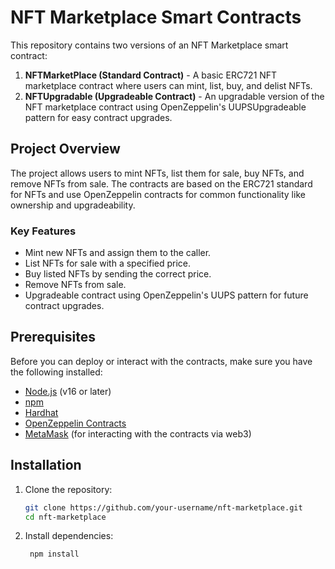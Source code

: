 # NFT Marketplace Smart Contracts

This repository contains two versions of an NFT Marketplace smart contract:
1. **NFTMarketPlace (Standard Contract)** - A basic ERC721 NFT marketplace contract where users can mint, list, buy, and delist NFTs.
2. **NFTUpgradable (Upgradeable Contract)** - An upgradable version of the NFT marketplace contract using OpenZeppelin's UUPSUpgradeable pattern for easy contract upgrades.

## Project Overview

The project allows users to mint NFTs, list them for sale, buy NFTs, and remove NFTs from sale. The contracts are based on the ERC721 standard for NFTs and use OpenZeppelin contracts for common functionality like ownership and upgradeability.

### Key Features
- Mint new NFTs and assign them to the caller.
- List NFTs for sale with a specified price.
- Buy listed NFTs by sending the correct price.
- Remove NFTs from sale.
- Upgradeable contract using OpenZeppelin's UUPS pattern for future contract upgrades.

## Prerequisites

Before you can deploy or interact with the contracts, make sure you have the following installed:

- [Node.js](https://nodejs.org/) (v16 or later)
- [npm](https://www.npmjs.com/)
- [Hardhat](https://hardhat.org/)
- [OpenZeppelin Contracts](https://openzeppelin.com/contracts/)
- [MetaMask](https://metamask.io/) (for interacting with the contracts via web3)

## Installation

1. Clone the repository:
   ```bash
   git clone https://github.com/your-username/nft-marketplace.git
   cd nft-marketplace
2. Install dependencies:
     ```
      npm install
     ```
   
    
 
